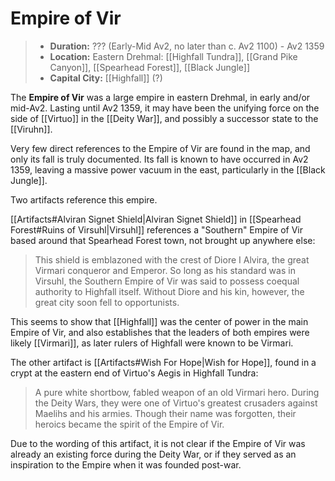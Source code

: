 # Empire of Vir

> - **Duration:** ??? (Early-Mid Av2, no later than c. Av2 1100) - Av2 1359
> - **Location:** Eastern Drehmal: [[Highfall Tundra]], [[Grand Pike Canyon]], [[Spearhead Forest]], [[Black Jungle]]
> - **Capital City:** [[Highfall]] (?)

The **Empire of Vir** was a large empire in eastern Drehmal, in early and/or mid-Av2. Lasting until Av2 1359, it may have been the unifying force on the side of [[Virtuo]] in the [[Deity War]], and possibly a successor state to the [[Viruhn]].

Very few direct references to the Empire of Vir are found in the map, and only its fall is truly documented. Its fall is known to have occurred in Av2 1359, leaving a massive power vacuum in the east, particularly in the [[Black Jungle]].

Two artifacts reference this empire.

[[Artifacts#Alviran Signet Shield|Alviran Signet Shield]] in [[Spearhead Forest#Ruins of Virsuhl|Virsuhl]] references a "Southern" Empire of Vir based around that Spearhead Forest town, not brought up anywhere else:

> This shield is emblazoned with the crest of Diore I Alvira, the great Virmari conqueror and Emperor. So long as his standard was in Virsuhl, the Southern Empire of Vir was said to possess coequal authority to Highfall itself. Without Diore and his kin, however, the great city soon fell to opportunists.

This seems to show that [[Highfall]] was the center of power in the main Empire of Vir, and also establishes that the leaders of both empires were likely [[Virmari]], as later rulers of Highfall were known to be Virmari.

The other artifact is [[Artifacts#Wish For Hope|Wish for Hope]], found in a crypt at the eastern end of Virtuo's Aegis in Highfall Tundra:

> A pure white shortbow, fabled weapon of an old Virmari hero. During the Deity Wars, they were one of Virtuo's greatest crusaders against Maelihs and his armies. Though their name was forgotten, their heroics became the spirit of the Empire of Vir.

Due to the wording of this artifact, it is not clear if the Empire of Vir was already an existing force during the Deity War, or if they served as an inspiration to the Empire when it was founded post-war.
